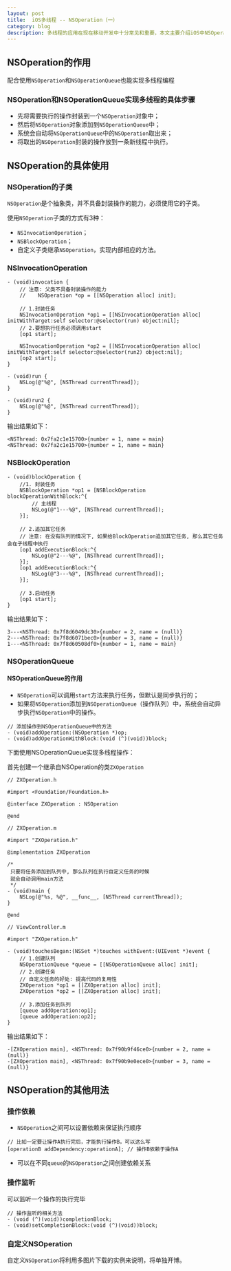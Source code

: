 ```yaml
---
layout:	post
title: 	iOS多线程 -- NSOperation（一）
category: blog
description: 多线程的应用在现在移动开发中十分常见和重要，本文主要介绍iOS中NSOperation多线程技术。
---
```


## NSOperation的作用

配合使用`NSOperation`和`NSOperationQueue`也能实现多线程编程

### NSOperation和NSOperationQueue实现多线程的具体步骤

- 先将需要执行的操作封装到一个`NSOperation`对象中；
- 然后将`NSOperation`对象添加到`NSOperationQueue`中；
- 系统会自动将`NSOperationQueue`中的`NSOperation`取出来；
- 将取出的`NSOperation`封装的操作放到一条新线程中执行。


## NSOperation的具体使用

### NSOperation的子类

`NSOperation`是个抽象类，并不具备封装操作的能力，必须使用它的子类。

使用`NSOperation`子类的方式有3种：

- `NSInvocationOperation`；
- `NSBlockOperation`；
- 自定义子类继承`NSOperation`，实现内部相应的方法。

### NSInvocationOperation


```
- (void)invocation {
    // 注意: 父类不具备封装操作的能力
    //    NSOperation *op = [[NSOperation alloc] init];
    
    // 1.封装任务
    NSInvocationOperation *op1 = [[NSInvocationOperation alloc] initWithTarget:self selector:@selector(run) object:nil];
    // 2.要想执行任务必须调用start
    [op1 start];
    
    NSInvocationOperation *op2 = [[NSInvocationOperation alloc] initWithTarget:self selector:@selector(run2) object:nil];
    [op2 start];
}

- (void)run {
    NSLog(@"%@", [NSThread currentThread]);
}

- (void)run2 {
    NSLog(@"%@", [NSThread currentThread]);
}
```
输出结果如下：

```
<NSThread: 0x7fa2c1e15700>{number = 1, name = main}
<NSThread: 0x7fa2c1e15700>{number = 1, name = main}
```

### NSBlockOperation


```
- (void)blockOperation {
    //1. 封装任务
    NSBlockOperation *op1 = [NSBlockOperation blockOperationWithBlock:^{
        // 主线程
        NSLog(@"1---%@", [NSThread currentThread]);
    }];
    
    // 2.追加其它任务
    // 注意: 在没有队列的情况下, 如果给BlockOperation追加其它任务, 那么其它任务会在子线程中执行
    [op1 addExecutionBlock:^{
        NSLog(@"2---%@", [NSThread currentThread]);
    }];
    [op1 addExecutionBlock:^{
        NSLog(@"3---%@", [NSThread currentThread]);
    }];
    
    // 3.启动任务
    [op1 start];
}
```
输出结果如下：

```
3---<NSThread: 0x7f8d6049dc30>{number = 2, name = (null)}
2---<NSThread: 0x7f8d6071bec0>{number = 3, name = (null)}
1---<NSThread: 0x7f8d60508df0>{number = 1, name = main}
```

### NSOperationQueue

#### NSOperationQueue的作用

- `NSOperation`可以调用`start`方法来执行任务，但默认是同步执行的；
- 如果将`NSOperation`添加到`NSOperationQueue`（操作队列）中，系统会自动异步执行`NSOperation`中的操作。

```
// 添加操作到NSOperationQueue中的方法
- (void)addOperation:(NSOperation *)op;
- (void)addOperationWithBlock:(void (^)(void))block;
```
下面使用NSOperationQueue实现多线程操作：

首先创建一个继承自NSOperation的类`ZXOperation`	

```
// ZXOperation.h

#import <Foundation/Foundation.h>

@interface ZXOperation : NSOperation

@end
```

```
// ZXOperation.m

#import "ZXOperation.h"

@implementation ZXOperation

/*
 只要将任务添加到队列中, 那么队列在执行自定义任务的时候
 就会自动调用main方法
 */
- (void)main {
    NSLog(@"%s, %@", __func__, [NSThread currentThread]);
}

@end
```

```
// ViewController.m

#import "ZXOperation.h"

- (void)touchesBegan:(NSSet *)touches withEvent:(UIEvent *)event {
    // 1.创建队列
    NSOperationQueue *queue = [[NSOperationQueue alloc] init];
    // 2.创建任务
    // 自定义任务的好处: 提高代码的复用性
    ZXOperation *op1 = [[ZXOperation alloc] init];
    ZXOperation *op2 = [[ZXOperation alloc] init];
    
    // 3.添加任务到队列
    [queue addOperation:op1];
    [queue addOperation:op2];
}
```
输出结果如下：

```
-[ZXOperation main], <NSThread: 0x7f90b9f46ce0>{number = 2, name = (null)}
-[ZXOperation main], <NSThread: 0x7f90b9e0ece0>{number = 3, name = (null)}
```

## NSOperation的其他用法

### 操作依赖

- `NSOperation`之间可以设置依赖来保证执行顺序

```
// 比如一定要让操作A执行完后，才能执行操作B，可以这么写
[operationB addDependency:operationA]; // 操作B依赖于操作A
```

- 可以在不同`queue`的`NSOperation`之间创建依赖关系

### 操作监听

可以监听一个操作的执行完毕

```
// 操作监听的相关方法
- (void (^)(void))completionBlock;
- (void)setCompletionBlock:(void (^)(void))block;
```

### 自定义NSOperation

自定义`NSOperation`将利用多图片下载的实例来说明，将单独开博。